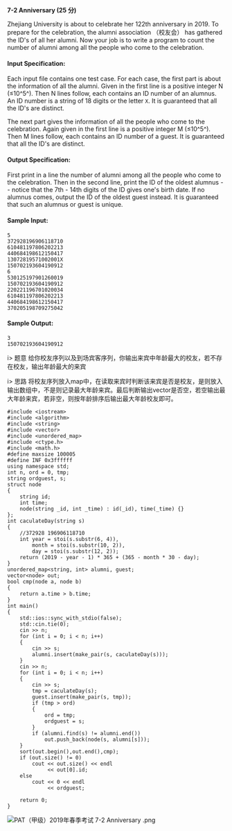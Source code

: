 **7-2 Anniversary (25 分)**


Zhejiang University is about to celebrate her 122th anniversary in 2019. To prepare for the celebration, the alumni association （校友会） has gathered the ID's of all her alumni. Now your job is to write a program to count the number of alumni among all the people who come to the celebration.

#### Input Specification:
Each input file contains one test case. For each case, the first part is about the information of all the alumni. Given in the first line is a positive integer N (≤10^5^). Then N lines follow, each contains an ID number of an alumnus. An ID number is a string of 18 digits or the letter `X`. It is guaranteed that all the ID's are distinct.

The next part gives the information of all the people who come to the celebration. Again given in the first line is a positive integer M (≤10^5^). Then M lines follow, each contains an ID number of a guest. It is guaranteed that all the ID's are distinct.

#### Output Specification:
First print in a line the number of alumni among all the people who come to the celebration. Then in the second line, print the ID of the oldest alumnus -- notice that the 7th - 14th digits of the ID gives one's birth date. If no alumnus comes, output the ID of the oldest guest instead. It is guaranteed that such an alumnus or guest is unique.

#### Sample Input:
```
5
372928196906118710
610481197806202213
440684198612150417
13072819571002001X
150702193604190912
6
530125197901260019
150702193604190912
220221196701020034
610481197806202213
440684198612150417
370205198709275042
```
#### Sample Output:
```
3
150702193604190912
```

i> 题意
给你校友序列以及到场宾客序列，你输出来宾中年龄最大的校友，若不存在校友，输出年龄最大的来宾

i> 思路
将校友序列放入map中，在读取来宾时判断该来宾是否是校友，是则放入输出数组中，不是则记录最大年龄来宾。最后判断输出vector是否空，若空输出最大年龄来宾，若非空，则按年龄排序后输出最大年龄校友即可。

```
#include <iostream>
#include <algorithm>
#include <string>
#include <vector>
#include <unordered_map>
#include <ctype.h>
#include <math.h>
#define maxsize 100005
#define INF 0x3ffffff
using namespace std;
int n, ord = 0, tmp;
string ordguest, s;
struct node
{
    string id;
    int time;
    node(string _id, int _time) : id(_id), time(_time) {}
};
int caculateDay(string s)
{
    //372928 196906118710
    int year = stoi(s.substr(6, 4)),
        month = stoi(s.substr(10, 2)),
        day = stoi(s.substr(12, 2));
    return (2019 - year - 1) * 365 + (365 - month * 30 - day);
}
unordered_map<string, int> alumni, guest;
vector<node> out;
bool cmp(node a, node b)
{
    return a.time > b.time;
}
int main()
{
    std::ios::sync_with_stdio(false);
    std::cin.tie(0);
    cin >> n;
    for (int i = 0; i < n; i++)
    {
        cin >> s;
        alumni.insert(make_pair(s, caculateDay(s)));
    }
    cin >> n;
    for (int i = 0; i < n; i++)
    {
        cin >> s;
        tmp = caculateDay(s);
        guest.insert(make_pair(s, tmp));
        if (tmp > ord)
        {
            ord = tmp;
            ordguest = s;
        }
        if (alumni.find(s) != alumni.end())
            out.push_back(node(s, alumni[s]));
    }
    sort(out.begin(),out.end(),cmp);
    if (out.size() != 0)
        cout << out.size() << endl
             << out[0].id;
    else
        cout << 0 << endl
             << ordguest;

    return 0;
}
```
![PAT（甲级）2019年春季考试 7-2 Anniversary .png][1]


[1]: http://alomerry.com/usr/uploads/2020/01/3467655601.png